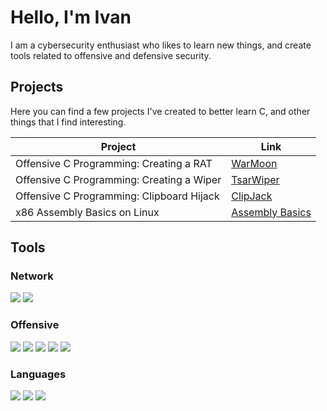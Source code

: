 # Hello, I'm Ivan

I am a cybersecurity enthusiast who likes to learn new things, and create tools related to offensive and defensive security.

## Projects
Here you can find a few projects I've created to better learn C, and other things that I find interesting.

| Project                                       | Link                       |
|-----------------------------------------------|----------------------------|
| Offensive C Programming: Creating a RAT       | <a href="https://github.com/IvanT7D3/WarMoon">WarMoon</a>|
| Offensive C Programming: Creating a Wiper     | <a href="https://github.com/IvanT7D3/TsarWiper">TsarWiper</a>|
| Offensive C Programming: Clipboard Hijack     | <a href="https://github.com/IvanT7D3/ClipJack">ClipJack</a>|
| x86 Assembly Basics on Linux                  | <a href="https://github.com/IvanT7D3/Assembly">Assembly Basics</a>|

## Tools

### Network
<div>
    <img src="https://img.shields.io/badge/-Wireshark-1679A7?&style=for-the-badge&logo=Wireshark&logoColor=white" />
    <img src="https://img.shields.io/badge/tcpdump-1E90FF?style=for-the-badge" />
</div>

### Offensive
<div>
    <img src="https://img.shields.io/badge/Kali-268BEE?style=for-the-badge&logo=kalilinux&logoColor=white" />
    <img src="https://img.shields.io/badge/Zsh-F15A24?style=for-the-badge&logo=Zsh&logoColor=white" />
    <img src="https://img.shields.io/badge/burpsuite-FF6633?style=for-the-badge&logo=burpsuite&logoColor=white" />
    <img src="https://img.shields.io/badge/metasploit-2596CD?style=for-the-badge&logo=metasploit&logoColor=white" />
    <img src="https://img.shields.io/badge/VirtualBox-21416b?style=for-the-badge&logo=VirtualBox&logoColor=white" />
</div>

### Languages
<div>
    <img src="https://img.shields.io/badge/C-00599C?style=for-the-badge&logo=c&logoColor=white" />
    <img src="https://img.shields.io/badge/Python-FFD43B?style=for-the-badge&logo=python&logoColor=blue" />
    <img src="https://img.shields.io/badge/Shell_Script-121011?style=for-the-badge&logo=gnu-bash&logoColor=white" />
</div>
